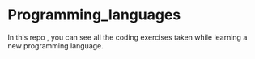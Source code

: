 # Programming_languages

In this repo , you can see all the coding exercises taken while learning a new programming language.
